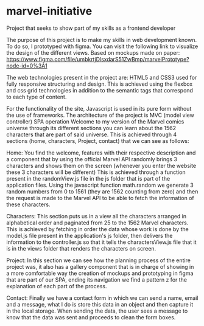 # marvel-initiative
 Project that seeks to show part of my skills as a frontend developer

The purpose of this project is to make my skills in web development known. To do so, I prototyped with figma. You can visit the following link to visualize the design of the different views. Based on mockups made on paper:
https://www.figma.com/file/umbkrtjDlsxdarS51ZwBmp/marvelPrototype?node-id=0%3A1

The web technologies present in the project are:
HTML5 and CSS3 used for fully responsive structuring and design. This is achieved using the flexbox and css grid technologies in addition to the semantic tags that correspond to each type of content.

For the functionality of the site, Javascript is used in its pure form without the use of frameworks.
The architecture of the project is MVC (model view controller)
SPA operation
Welcome to my version of the Marvel comics universe through its different sections you can learn about the 1562 characters that are part of said universe. This is achieved through 4 sections (home, characters, Project, contact) that we can see as follows:

Home: You find the welcome, features with their respective description and a component that by using the official Marvel API randomly brings 3 characters and shows them on the screen (whenever you enter the website these 3 characters will be different)
This is achieved through a function present in the randomView.js file in the js folder that is part of the application files.
Using the javascript function math.random we generate 3 random numbers from 0 to 1561 (they are 1562 counting from zero) and then the request is made to the Marvel API to be able to fetch the information of these characters.

Characters: This section puts us in a view all the characters arranged in alphabetical order and paginated from 25 to the 1562 Marvel characters. This is achieved by fetching in order the data whose work is done by the model.js file present in the application's js folder, then delivers the information to the controller.js so that it tells the charactersView.js file that it is in the views folder that renders the characters on screen.

Project: In this section we can see how the planning process of the entire project was, it also has a gallery component that is in charge of showing in a more comfortable way the creation of mockups and prototyping in figma that are part of our SPA, ending its navigation we find a pattern z for the explanation of each part of the process.

Contact: Finally we have a contact form in which we can send a name, email and a message, what I do is store this data in an object and then capture it in the local storage. When sending the data, the user sees a message to know that the data was sent and proceeds to clean the form boxes.
